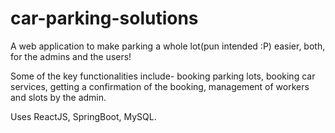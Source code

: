 # car-parking-solutions

A web application to make parking a whole lot(pun intended :P) easier, both, for the admins and the users! 

Some of the key functionalities include- booking parking lots, booking car services, getting a confirmation of the booking, management of workers and slots by the admin.

Uses ReactJS, SpringBoot, MySQL. 
